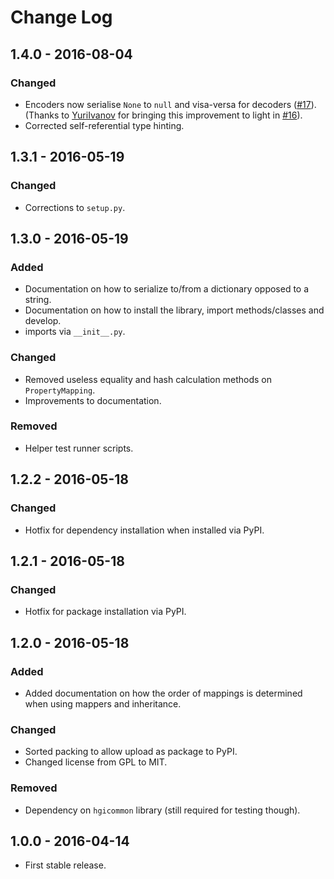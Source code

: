 # Change Log
## 1.4.0 - 2016-08-04
### Changed
- Encoders now serialise `None` to `null` and visa-versa for decoders 
([#17](https://github.com/wtsi-hgi/python-json/issues/17)). (Thanks to 
[YuriIvanov](https://github.com/YuriIvanov) for bringing this improvement to light in 
[#16](https://github.com/wtsi-hgi/python-json/issues/16)).
- Corrected self-referential type hinting. 

## 1.3.1 - 2016-05-19
### Changed
- Corrections to `setup.py`.

## 1.3.0 - 2016-05-19
### Added
- Documentation on how to serialize to/from a dictionary opposed to a string.
- Documentation on how to install the library, import methods/classes and develop.
- imports via `__init__.py`.

### Changed
- Removed useless equality and hash calculation methods on `PropertyMapping`.
- Improvements to documentation.

### Removed
- Helper test runner scripts.

## 1.2.2 - 2016-05-18
### Changed
- Hotfix for dependency installation when installed via PyPI.

## 1.2.1 - 2016-05-18
### Changed
- Hotfix for package installation via PyPI.

## 1.2.0 - 2016-05-18
### Added
- Added documentation on how the order of mappings is determined when using mappers and inheritance.

### Changed
- Sorted packing to allow upload as package to PyPI.
- Changed license from GPL to MIT.

### Removed
- Dependency on `hgicommon` library (still required for testing though).

## 1.0.0 - 2016-04-14
- First stable release.
